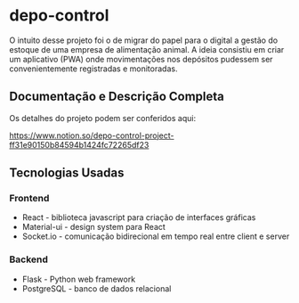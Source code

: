 # depo-control
O intuito desse projeto foi o de migrar do papel para o digital a gestão do estoque de uma empresa de alimentação animal. A ideia consistiu em criar um aplicativo (PWA) onde movimentações nos depósitos pudessem ser convenientemente registradas e monitoradas.

## Documentação e Descrição Completa
Os detalhes do projeto podem ser conferidos aqui:

https://www.notion.so/depo-control-project-ff31e90150b84594b1424fc72265df23

## Tecnologias Usadas

### Frontend
- React - biblioteca javascript para criação de interfaces gráficas
- Material-ui - design system para React
- Socket.io - comunicação bidirecional em tempo real entre client e server

### Backend
- Flask - Python web framework
- PostgreSQL - banco de dados relacional
